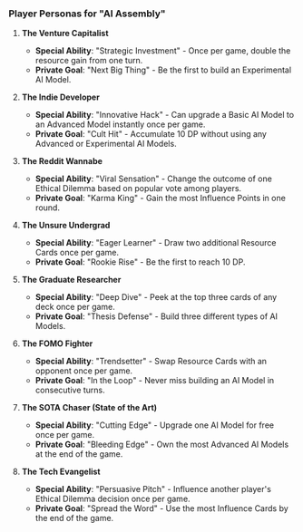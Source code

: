 ### Player Personas for "AI Assembly"

1. **The Venture Capitalist**
   - **Special Ability**: "Strategic Investment" - Once per game, double the resource gain from one turn.
   - **Private Goal**: "Next Big Thing" - Be the first to build an Experimental AI Model.

2. **The Indie Developer**
   - **Special Ability**: "Innovative Hack" - Can upgrade a Basic AI Model to an Advanced Model instantly once per game.
   - **Private Goal**: "Cult Hit" - Accumulate 10 DP without using any Advanced or Experimental AI Models.

3. **The Reddit Wannabe**
   - **Special Ability**: "Viral Sensation" - Change the outcome of one Ethical Dilemma based on popular vote among players.
   - **Private Goal**: "Karma King" - Gain the most Influence Points in one round.

4. **The Unsure Undergrad**
   - **Special Ability**: "Eager Learner" - Draw two additional Resource Cards once per game.
   - **Private Goal**: "Rookie Rise" - Be the first to reach 10 DP.

5. **The Graduate Researcher**
   - **Special Ability**: "Deep Dive" - Peek at the top three cards of any deck once per game.
   - **Private Goal**: "Thesis Defense" - Build three different types of AI Models.

6. **The FOMO Fighter**
   - **Special Ability**: "Trendsetter" - Swap Resource Cards with an opponent once per game.
   - **Private Goal**: "In the Loop" - Never miss building an AI Model in consecutive turns.

7. **The SOTA Chaser (State of the Art)**
   - **Special Ability**: "Cutting Edge" - Upgrade one AI Model for free once per game.
   - **Private Goal**: "Bleeding Edge" - Own the most Advanced AI Models at the end of the game.

8. **The Tech Evangelist**
   - **Special Ability**: "Persuasive Pitch" - Influence another player's Ethical Dilemma decision once per game.
   - **Private Goal**: "Spread the Word" - Use the most Influence Cards by the end of the game.

